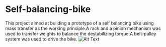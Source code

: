 # Self-balancing-bike
This project aimed at building a prototype of a self balancing bike using mass transfer as the working principle.A rack and a pinion mechanism was used to transfer weights to balance the destabilizing torque.A belt-pulley system was used to drive the bike.
![Alt Text](https://media.giphy.com/media/JdRV434MPBxWiCPKrr/giphy.gif)
